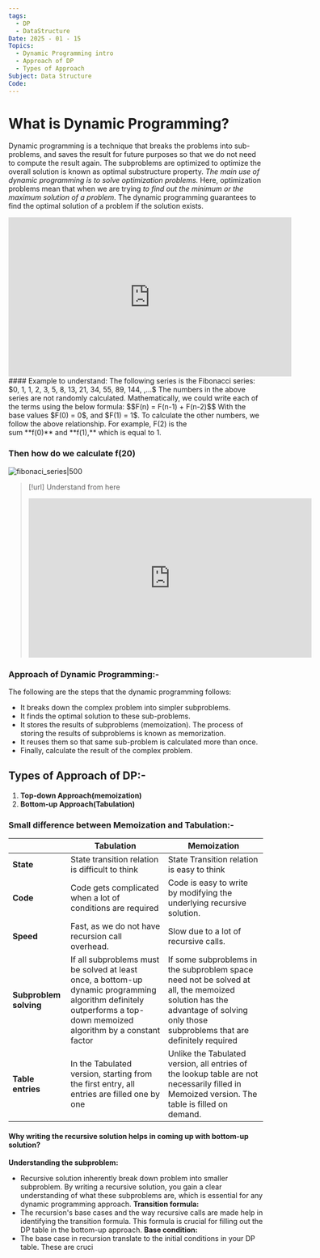 ```yaml
---
tags:
  - DP
  - DataStructure
Date: 2025 - 01 - 15
Topics:
  - Dynamic Programming intro
  - Approach of DP
  - Types of Approach
Subject: Data Structure
Code:
---
```

# What is Dynamic Programming?
Dynamic programming is a technique that breaks the problems into sub-problems, and saves the result for future purposes so that we do not need to compute the result again.
The subproblems are optimized to optimize the overall solution is known as optimal substructure property.
*The main use of dynamic programming is to solve optimization problems.* Here, optimization problems mean that when we are trying *to find out the minimum or the maximum solution of a problem.* The dynamic programming guarantees to find the optimal solution of a problem if the solution exists.
<iframe width="560" height="315" src="https://www.youtube.com/embed/oNoILrFOx2k?si=H_tCvTzR7TJlqpAO" title="YouTube video player" frameborder="0" allow="accelerometer; autoplay; clipboard-write; encrypted-media; gyroscope; picture-in-picture; web-share" referrerpolicy="strict-origin-when-cross-origin" allowfullscreen></iframe>
#### Example to understand:
The following series is the Fibonacci series:
$0, 1, 1, 2, 3, 5, 8, 13, 21, 34, 55, 89, 144, ,…$
The numbers in the above series are not randomly calculated. Mathematically, we could write each of the terms using the below formula:
$$F(n) = F(n-1) + F(n-2)$$
With the base values $F(0) = 0$, and $F(1) = 1$. To calculate the other numbers, we follow the above relationship. For example, F(2) is the sum **f(0)** and **f(1),** which is equal to 1.

### Then how do we calculate f(20)
![fibonaci_series|500](https://images.javatpoint.com/tutorial/daa/images/dynamic-programming.png)

> [!url] Understand from here
> <iframe width="560" height="315" src="https://www.youtube.com/embed/YkBch12jNE0?si=1-A3mPHVXT8KyLlL" title="YouTube video player" frameborder="0" allow="accelerometer; autoplay; clipboard-write; encrypted-media; gyroscope; picture-in-picture; web-share" referrerpolicy="strict-origin-when-cross-origin" allowfullscreen></iframe>

### Approach of Dynamic Programming:-
The following are the steps that the dynamic programming follows:
- It breaks down the complex problem into simpler subproblems.
- It finds the optimal solution to these sub-problems.
- It stores the results of subproblems (memoization). The process of storing the results of subproblems is known as memorization.
- It reuses them so that same sub-problem is calculated more than once.
- Finally, calculate the result of the complex problem.


## Types of Approach of DP:-
1. **Top-down Approach(memoization)**
2. **Bottom-up Approach(Tabulation)**

### Small difference between Memoization and Tabulation:-

|                        | Tabulation                                                                                                                                                           | Memoization                                                                                                                                                                   |
| ---------------------- | -------------------------------------------------------------------------------------------------------------------------------------------------------------------- | ----------------------------------------------------------------------------------------------------------------------------------------------------------------------------- |
| **State**              | State transition relation is difficult to think                                                                                                                      | State Transition relation is easy to think                                                                                                                                    |
| **Code**               | Code gets complicated when a lot of   <br>conditions are required                                                                                                    | Code is easy to write by modifying the underlying recursive solution.                                                                                                         |
| **Speed**              | Fast, as we do not have recursion call overhead.                                                                                                                     | Slow due to a lot of recursive calls.                                                                                                                                         |
| **Subproblem solving** | If all subproblems must be solved at least once, a bottom-up dynamic programming algorithm definitely outperforms a top-down memoized algorithm by a constant factor | If some subproblems in the subproblem space need not be solved at all, the memoized solution has the advantage of solving only those subproblems that are definitely required |
| **Table entries**      | In the Tabulated version, starting from the first entry, all entries are filled one by one                                                                           | Unlike the Tabulated version, all entries of the lookup table are not necessarily filled in Memoized version. The table is filled on demand.                                  |


#### Why writing the recursive solution helps in coming up with bottom-up solution?
**Understanding the subproblem:** 
- Recursive solution inherently break down problem into smaller subproblem. By writing a recursive solution, you gain a clear understanding of what these subproblems are, which is essential for any dynamic programming approach.
**Transition formula:**
- The recursion's base cases and the way recursive calls are made help in identifying the transition formula. This formula is crucial for filling out the DP table in the bottom-up approach.
**Base condition:**
- The base case in recursion translate to the initial conditions in your DP table. These are cruci